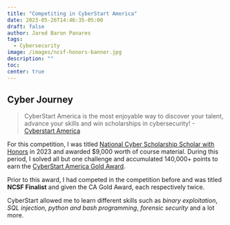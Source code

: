 ```yaml
---
title: "Competiting in CyberStart America"
date: 2023-05-26T14:46:35-05:00
draft: false
author: Jared Baron Panares
tags:
  - Cybersecurity
image: /images/ncsf-honors-banner.jpg
description: ""
toc:
center: true
---
```


## Cyber Journey
>CyberStart America is the most enjoyable way to discover your talent, advance your skills and win scholarships in cybersecurity! - [Cyberstart America](https://www.cyberstartamerica.org/)

For this competition, I was titled [National Cyber Scholarship Scholar with Honors](https://api.badgr.io/public/assertions/-t0yxooXRribOcXAIC_fGA) in 2023 and awarded $9,000 worth of course material. During this period, I solved all but one challenge and accumulated 140,000+ points to earn the [CyberStart America Gold Award](https://api.badgr.io/public/assertions/176AfSMPRwCP8fHVzkojSQ).

Prior to this award, I had competed in the competition before and was titled **NCSF Finalist** and given the CA Gold Award, each respectively twice. 

CyberStart allowed me to learn different skills such as *binary exploitation*, *SQL injection*, *python and bash programming*, *forensic security* and a lot more.


